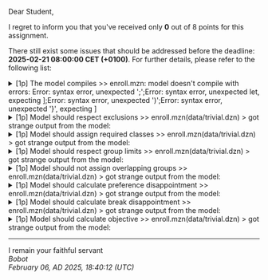 Dear Student,

I regret to inform you that you've received only **0** out of 8 points for this assignment.

There still exist some issues that should be addressed before the deadline: **2025-02-21 08:00:00 CET (+0100)**. For further details, please refer to the following list:

<details><summary>[1p] The model compiles &gt;&gt; enroll.mzn: model doesn&#x27;t compile with errors: Error: syntax error, unexpected &#x27;;&#x27;;Error: syntax error, unexpected let, expecting ];Error: syntax error, unexpected &#x27;)&#x27;;Error: syntax error, unexpected &#x27;}&#x27;, expecting ]</summary></details>
<details><summary>[1p] Model should respect exclusions &gt;&gt; enroll.mzn(data/trivial.dzn) &gt; got strange output from the model:</summary>Multiple&nbsp;syntax&nbsp;errors:<br>/tmp/tmpzijxg7mm/student/enroll.mzn:42.76:<br>&nbsp;&nbsp;let&nbsp;{&nbsp;var&nbsp;Group:&nbsp;g&nbsp;=&nbsp;assignment[s,&nbsp;c];&nbsp;}&nbsp;in&nbsp;(g&nbsp;in&nbsp;Group&nbsp;\/&nbsp;g&nbsp;=&nbsp;exclusion);<br>&nbsp;&nbsp;&nbsp;&nbsp;&nbsp;&nbsp;&nbsp;&nbsp;&nbsp;&nbsp;&nbsp;&nbsp;&nbsp;&nbsp;&nbsp;&nbsp;&nbsp;&nbsp;&nbsp;&nbsp;&nbsp;&nbsp;&nbsp;&nbsp;&nbsp;&nbsp;&nbsp;&nbsp;&nbsp;&nbsp;&nbsp;&nbsp;&nbsp;&nbsp;&nbsp;&nbsp;&nbsp;&nbsp;&nbsp;&nbsp;&nbsp;&nbsp;&nbsp;&nbsp;&nbsp;&nbsp;&nbsp;&nbsp;&nbsp;&nbsp;&nbsp;&nbsp;&nbsp;&nbsp;&nbsp;&nbsp;&nbsp;&nbsp;&nbsp;&nbsp;&nbsp;&nbsp;&nbsp;&nbsp;&nbsp;&nbsp;&nbsp;&nbsp;&nbsp;&nbsp;&nbsp;&nbsp;&nbsp;&nbsp;&nbsp;^<br>Error:&nbsp;syntax&nbsp;error,&nbsp;unexpected&nbsp;';'<br><br>/tmp/tmpzijxg7mm/student/enroll.mzn:70.95-97:<br>&nbsp;&nbsp;&nbsp;&nbsp;var&nbsp;Time:&nbsp;last_class&nbsp;=&nbsp;max([group_start[g]&nbsp;+&nbsp;class_duration[group_class[g]]&nbsp;|&nbsp;c&nbsp;in&nbsp;Class,&nbsp;let&nbsp;{var&nbsp;Group:&nbsp;g&nbsp;=&nbsp;assignment[s,&nbsp;c];}&nbsp;in&nbsp;g&nbsp;!=&nbsp;exclusion]),<br>&nbsp;&nbsp;&nbsp;&nbsp;&nbsp;&nbsp;&nbsp;&nbsp;&nbsp;&nbsp;&nbsp;&nbsp;&nbsp;&nbsp;&nbsp;&nbsp;&nbsp;&nbsp;&nbsp;&nbsp;&nbsp;&nbsp;&nbsp;&nbsp;&nbsp;&nbsp;&nbsp;&nbsp;&nbsp;&nbsp;&nbsp;&nbsp;&nbsp;&nbsp;&nbsp;&nbsp;&nbsp;&nbsp;&nbsp;&nbsp;&nbsp;&nbsp;&nbsp;&nbsp;&nbsp;&nbsp;&nbsp;&nbsp;&nbsp;&nbsp;&nbsp;&nbsp;&nbsp;&nbsp;&nbsp;&nbsp;&nbsp;&nbsp;&nbsp;&nbsp;&nbsp;&nbsp;&nbsp;&nbsp;&nbsp;&nbsp;&nbsp;&nbsp;&nbsp;&nbsp;&nbsp;&nbsp;&nbsp;&nbsp;&nbsp;&nbsp;&nbsp;&nbsp;&nbsp;&nbsp;&nbsp;&nbsp;&nbsp;&nbsp;&nbsp;&nbsp;&nbsp;&nbsp;&nbsp;&nbsp;&nbsp;&nbsp;&nbsp;&nbsp;^^^<br>Error:&nbsp;syntax&nbsp;error,&nbsp;unexpected&nbsp;let,&nbsp;expecting&nbsp;]<br><br>/tmp/tmpzijxg7mm/student/enroll.mzn:83.3:<br>&nbsp;&nbsp;)<br>&nbsp;&nbsp;^<br>Error:&nbsp;syntax&nbsp;error,&nbsp;unexpected&nbsp;')'<br><br>/tmp/tmpzijxg7mm/student/enroll.mzn:102.89:<br>&nbsp;&nbsp;"assignment&nbsp;=&nbsp;["&nbsp;++&nbsp;concat(["{"&nbsp;++&nbsp;concat(["show(assignment[s,&nbsp;c])&nbsp;|&nbsp;c&nbsp;in&nbsp;Class])&nbsp;++&nbsp;"}"&nbsp;|&nbsp;s&nbsp;in&nbsp;Student])&nbsp;++&nbsp;"]\n",<br>&nbsp;&nbsp;&nbsp;&nbsp;&nbsp;&nbsp;&nbsp;&nbsp;&nbsp;&nbsp;&nbsp;&nbsp;&nbsp;&nbsp;&nbsp;&nbsp;&nbsp;&nbsp;&nbsp;&nbsp;&nbsp;&nbsp;&nbsp;&nbsp;&nbsp;&nbsp;&nbsp;&nbsp;&nbsp;&nbsp;&nbsp;&nbsp;&nbsp;&nbsp;&nbsp;&nbsp;&nbsp;&nbsp;&nbsp;&nbsp;&nbsp;&nbsp;&nbsp;&nbsp;&nbsp;&nbsp;&nbsp;&nbsp;&nbsp;&nbsp;&nbsp;&nbsp;&nbsp;&nbsp;&nbsp;&nbsp;&nbsp;&nbsp;&nbsp;&nbsp;&nbsp;&nbsp;&nbsp;&nbsp;&nbsp;&nbsp;&nbsp;&nbsp;&nbsp;&nbsp;&nbsp;&nbsp;&nbsp;&nbsp;&nbsp;&nbsp;&nbsp;&nbsp;&nbsp;&nbsp;&nbsp;&nbsp;&nbsp;&nbsp;&nbsp;&nbsp;&nbsp;&nbsp;^<br>Error:&nbsp;syntax&nbsp;error,&nbsp;unexpected&nbsp;'}',&nbsp;expecting&nbsp;]</details>
<details><summary>[1p] Model should assign required classes &gt;&gt; enroll.mzn(data/trivial.dzn) &gt; got strange output from the model:</summary>Multiple&nbsp;syntax&nbsp;errors:<br>/tmp/tmp48ps03dc/student/enroll.mzn:42.76:<br>&nbsp;&nbsp;let&nbsp;{&nbsp;var&nbsp;Group:&nbsp;g&nbsp;=&nbsp;assignment[s,&nbsp;c];&nbsp;}&nbsp;in&nbsp;(g&nbsp;in&nbsp;Group&nbsp;\/&nbsp;g&nbsp;=&nbsp;exclusion);<br>&nbsp;&nbsp;&nbsp;&nbsp;&nbsp;&nbsp;&nbsp;&nbsp;&nbsp;&nbsp;&nbsp;&nbsp;&nbsp;&nbsp;&nbsp;&nbsp;&nbsp;&nbsp;&nbsp;&nbsp;&nbsp;&nbsp;&nbsp;&nbsp;&nbsp;&nbsp;&nbsp;&nbsp;&nbsp;&nbsp;&nbsp;&nbsp;&nbsp;&nbsp;&nbsp;&nbsp;&nbsp;&nbsp;&nbsp;&nbsp;&nbsp;&nbsp;&nbsp;&nbsp;&nbsp;&nbsp;&nbsp;&nbsp;&nbsp;&nbsp;&nbsp;&nbsp;&nbsp;&nbsp;&nbsp;&nbsp;&nbsp;&nbsp;&nbsp;&nbsp;&nbsp;&nbsp;&nbsp;&nbsp;&nbsp;&nbsp;&nbsp;&nbsp;&nbsp;&nbsp;&nbsp;&nbsp;&nbsp;&nbsp;&nbsp;^<br>Error:&nbsp;syntax&nbsp;error,&nbsp;unexpected&nbsp;';'<br><br>/tmp/tmp48ps03dc/student/enroll.mzn:70.95-97:<br>&nbsp;&nbsp;&nbsp;&nbsp;var&nbsp;Time:&nbsp;last_class&nbsp;=&nbsp;max([group_start[g]&nbsp;+&nbsp;class_duration[group_class[g]]&nbsp;|&nbsp;c&nbsp;in&nbsp;Class,&nbsp;let&nbsp;{var&nbsp;Group:&nbsp;g&nbsp;=&nbsp;assignment[s,&nbsp;c];}&nbsp;in&nbsp;g&nbsp;!=&nbsp;exclusion]),<br>&nbsp;&nbsp;&nbsp;&nbsp;&nbsp;&nbsp;&nbsp;&nbsp;&nbsp;&nbsp;&nbsp;&nbsp;&nbsp;&nbsp;&nbsp;&nbsp;&nbsp;&nbsp;&nbsp;&nbsp;&nbsp;&nbsp;&nbsp;&nbsp;&nbsp;&nbsp;&nbsp;&nbsp;&nbsp;&nbsp;&nbsp;&nbsp;&nbsp;&nbsp;&nbsp;&nbsp;&nbsp;&nbsp;&nbsp;&nbsp;&nbsp;&nbsp;&nbsp;&nbsp;&nbsp;&nbsp;&nbsp;&nbsp;&nbsp;&nbsp;&nbsp;&nbsp;&nbsp;&nbsp;&nbsp;&nbsp;&nbsp;&nbsp;&nbsp;&nbsp;&nbsp;&nbsp;&nbsp;&nbsp;&nbsp;&nbsp;&nbsp;&nbsp;&nbsp;&nbsp;&nbsp;&nbsp;&nbsp;&nbsp;&nbsp;&nbsp;&nbsp;&nbsp;&nbsp;&nbsp;&nbsp;&nbsp;&nbsp;&nbsp;&nbsp;&nbsp;&nbsp;&nbsp;&nbsp;&nbsp;&nbsp;&nbsp;&nbsp;&nbsp;^^^<br>Error:&nbsp;syntax&nbsp;error,&nbsp;unexpected&nbsp;let,&nbsp;expecting&nbsp;]<br><br>/tmp/tmp48ps03dc/student/enroll.mzn:83.3:<br>&nbsp;&nbsp;)<br>&nbsp;&nbsp;^<br>Error:&nbsp;syntax&nbsp;error,&nbsp;unexpected&nbsp;')'<br><br>/tmp/tmp48ps03dc/student/enroll.mzn:102.89:<br>&nbsp;&nbsp;"assignment&nbsp;=&nbsp;["&nbsp;++&nbsp;concat(["{"&nbsp;++&nbsp;concat(["show(assignment[s,&nbsp;c])&nbsp;|&nbsp;c&nbsp;in&nbsp;Class])&nbsp;++&nbsp;"}"&nbsp;|&nbsp;s&nbsp;in&nbsp;Student])&nbsp;++&nbsp;"]\n",<br>&nbsp;&nbsp;&nbsp;&nbsp;&nbsp;&nbsp;&nbsp;&nbsp;&nbsp;&nbsp;&nbsp;&nbsp;&nbsp;&nbsp;&nbsp;&nbsp;&nbsp;&nbsp;&nbsp;&nbsp;&nbsp;&nbsp;&nbsp;&nbsp;&nbsp;&nbsp;&nbsp;&nbsp;&nbsp;&nbsp;&nbsp;&nbsp;&nbsp;&nbsp;&nbsp;&nbsp;&nbsp;&nbsp;&nbsp;&nbsp;&nbsp;&nbsp;&nbsp;&nbsp;&nbsp;&nbsp;&nbsp;&nbsp;&nbsp;&nbsp;&nbsp;&nbsp;&nbsp;&nbsp;&nbsp;&nbsp;&nbsp;&nbsp;&nbsp;&nbsp;&nbsp;&nbsp;&nbsp;&nbsp;&nbsp;&nbsp;&nbsp;&nbsp;&nbsp;&nbsp;&nbsp;&nbsp;&nbsp;&nbsp;&nbsp;&nbsp;&nbsp;&nbsp;&nbsp;&nbsp;&nbsp;&nbsp;&nbsp;&nbsp;&nbsp;&nbsp;&nbsp;&nbsp;^<br>Error:&nbsp;syntax&nbsp;error,&nbsp;unexpected&nbsp;'}',&nbsp;expecting&nbsp;]</details>
<details><summary>[1p] Model should respect group limits &gt;&gt; enroll.mzn(data/trivial.dzn) &gt; got strange output from the model:</summary>Multiple&nbsp;syntax&nbsp;errors:<br>/tmp/tmpv_89ou4a/student/enroll.mzn:42.76:<br>&nbsp;&nbsp;let&nbsp;{&nbsp;var&nbsp;Group:&nbsp;g&nbsp;=&nbsp;assignment[s,&nbsp;c];&nbsp;}&nbsp;in&nbsp;(g&nbsp;in&nbsp;Group&nbsp;\/&nbsp;g&nbsp;=&nbsp;exclusion);<br>&nbsp;&nbsp;&nbsp;&nbsp;&nbsp;&nbsp;&nbsp;&nbsp;&nbsp;&nbsp;&nbsp;&nbsp;&nbsp;&nbsp;&nbsp;&nbsp;&nbsp;&nbsp;&nbsp;&nbsp;&nbsp;&nbsp;&nbsp;&nbsp;&nbsp;&nbsp;&nbsp;&nbsp;&nbsp;&nbsp;&nbsp;&nbsp;&nbsp;&nbsp;&nbsp;&nbsp;&nbsp;&nbsp;&nbsp;&nbsp;&nbsp;&nbsp;&nbsp;&nbsp;&nbsp;&nbsp;&nbsp;&nbsp;&nbsp;&nbsp;&nbsp;&nbsp;&nbsp;&nbsp;&nbsp;&nbsp;&nbsp;&nbsp;&nbsp;&nbsp;&nbsp;&nbsp;&nbsp;&nbsp;&nbsp;&nbsp;&nbsp;&nbsp;&nbsp;&nbsp;&nbsp;&nbsp;&nbsp;&nbsp;&nbsp;^<br>Error:&nbsp;syntax&nbsp;error,&nbsp;unexpected&nbsp;';'<br><br>/tmp/tmpv_89ou4a/student/enroll.mzn:70.95-97:<br>&nbsp;&nbsp;&nbsp;&nbsp;var&nbsp;Time:&nbsp;last_class&nbsp;=&nbsp;max([group_start[g]&nbsp;+&nbsp;class_duration[group_class[g]]&nbsp;|&nbsp;c&nbsp;in&nbsp;Class,&nbsp;let&nbsp;{var&nbsp;Group:&nbsp;g&nbsp;=&nbsp;assignment[s,&nbsp;c];}&nbsp;in&nbsp;g&nbsp;!=&nbsp;exclusion]),<br>&nbsp;&nbsp;&nbsp;&nbsp;&nbsp;&nbsp;&nbsp;&nbsp;&nbsp;&nbsp;&nbsp;&nbsp;&nbsp;&nbsp;&nbsp;&nbsp;&nbsp;&nbsp;&nbsp;&nbsp;&nbsp;&nbsp;&nbsp;&nbsp;&nbsp;&nbsp;&nbsp;&nbsp;&nbsp;&nbsp;&nbsp;&nbsp;&nbsp;&nbsp;&nbsp;&nbsp;&nbsp;&nbsp;&nbsp;&nbsp;&nbsp;&nbsp;&nbsp;&nbsp;&nbsp;&nbsp;&nbsp;&nbsp;&nbsp;&nbsp;&nbsp;&nbsp;&nbsp;&nbsp;&nbsp;&nbsp;&nbsp;&nbsp;&nbsp;&nbsp;&nbsp;&nbsp;&nbsp;&nbsp;&nbsp;&nbsp;&nbsp;&nbsp;&nbsp;&nbsp;&nbsp;&nbsp;&nbsp;&nbsp;&nbsp;&nbsp;&nbsp;&nbsp;&nbsp;&nbsp;&nbsp;&nbsp;&nbsp;&nbsp;&nbsp;&nbsp;&nbsp;&nbsp;&nbsp;&nbsp;&nbsp;&nbsp;&nbsp;&nbsp;^^^<br>Error:&nbsp;syntax&nbsp;error,&nbsp;unexpected&nbsp;let,&nbsp;expecting&nbsp;]<br><br>/tmp/tmpv_89ou4a/student/enroll.mzn:83.3:<br>&nbsp;&nbsp;)<br>&nbsp;&nbsp;^<br>Error:&nbsp;syntax&nbsp;error,&nbsp;unexpected&nbsp;')'<br><br>/tmp/tmpv_89ou4a/student/enroll.mzn:102.89:<br>&nbsp;&nbsp;"assignment&nbsp;=&nbsp;["&nbsp;++&nbsp;concat(["{"&nbsp;++&nbsp;concat(["show(assignment[s,&nbsp;c])&nbsp;|&nbsp;c&nbsp;in&nbsp;Class])&nbsp;++&nbsp;"}"&nbsp;|&nbsp;s&nbsp;in&nbsp;Student])&nbsp;++&nbsp;"]\n",<br>&nbsp;&nbsp;&nbsp;&nbsp;&nbsp;&nbsp;&nbsp;&nbsp;&nbsp;&nbsp;&nbsp;&nbsp;&nbsp;&nbsp;&nbsp;&nbsp;&nbsp;&nbsp;&nbsp;&nbsp;&nbsp;&nbsp;&nbsp;&nbsp;&nbsp;&nbsp;&nbsp;&nbsp;&nbsp;&nbsp;&nbsp;&nbsp;&nbsp;&nbsp;&nbsp;&nbsp;&nbsp;&nbsp;&nbsp;&nbsp;&nbsp;&nbsp;&nbsp;&nbsp;&nbsp;&nbsp;&nbsp;&nbsp;&nbsp;&nbsp;&nbsp;&nbsp;&nbsp;&nbsp;&nbsp;&nbsp;&nbsp;&nbsp;&nbsp;&nbsp;&nbsp;&nbsp;&nbsp;&nbsp;&nbsp;&nbsp;&nbsp;&nbsp;&nbsp;&nbsp;&nbsp;&nbsp;&nbsp;&nbsp;&nbsp;&nbsp;&nbsp;&nbsp;&nbsp;&nbsp;&nbsp;&nbsp;&nbsp;&nbsp;&nbsp;&nbsp;&nbsp;&nbsp;^<br>Error:&nbsp;syntax&nbsp;error,&nbsp;unexpected&nbsp;'}',&nbsp;expecting&nbsp;]</details>
<details><summary>[1p] Model should not assign overlapping groups &gt;&gt; enroll.mzn(data/trivial.dzn) &gt; got strange output from the model:</summary>Multiple&nbsp;syntax&nbsp;errors:<br>/tmp/tmpgttemvp0/student/enroll.mzn:42.76:<br>&nbsp;&nbsp;let&nbsp;{&nbsp;var&nbsp;Group:&nbsp;g&nbsp;=&nbsp;assignment[s,&nbsp;c];&nbsp;}&nbsp;in&nbsp;(g&nbsp;in&nbsp;Group&nbsp;\/&nbsp;g&nbsp;=&nbsp;exclusion);<br>&nbsp;&nbsp;&nbsp;&nbsp;&nbsp;&nbsp;&nbsp;&nbsp;&nbsp;&nbsp;&nbsp;&nbsp;&nbsp;&nbsp;&nbsp;&nbsp;&nbsp;&nbsp;&nbsp;&nbsp;&nbsp;&nbsp;&nbsp;&nbsp;&nbsp;&nbsp;&nbsp;&nbsp;&nbsp;&nbsp;&nbsp;&nbsp;&nbsp;&nbsp;&nbsp;&nbsp;&nbsp;&nbsp;&nbsp;&nbsp;&nbsp;&nbsp;&nbsp;&nbsp;&nbsp;&nbsp;&nbsp;&nbsp;&nbsp;&nbsp;&nbsp;&nbsp;&nbsp;&nbsp;&nbsp;&nbsp;&nbsp;&nbsp;&nbsp;&nbsp;&nbsp;&nbsp;&nbsp;&nbsp;&nbsp;&nbsp;&nbsp;&nbsp;&nbsp;&nbsp;&nbsp;&nbsp;&nbsp;&nbsp;&nbsp;^<br>Error:&nbsp;syntax&nbsp;error,&nbsp;unexpected&nbsp;';'<br><br>/tmp/tmpgttemvp0/student/enroll.mzn:70.95-97:<br>&nbsp;&nbsp;&nbsp;&nbsp;var&nbsp;Time:&nbsp;last_class&nbsp;=&nbsp;max([group_start[g]&nbsp;+&nbsp;class_duration[group_class[g]]&nbsp;|&nbsp;c&nbsp;in&nbsp;Class,&nbsp;let&nbsp;{var&nbsp;Group:&nbsp;g&nbsp;=&nbsp;assignment[s,&nbsp;c];}&nbsp;in&nbsp;g&nbsp;!=&nbsp;exclusion]),<br>&nbsp;&nbsp;&nbsp;&nbsp;&nbsp;&nbsp;&nbsp;&nbsp;&nbsp;&nbsp;&nbsp;&nbsp;&nbsp;&nbsp;&nbsp;&nbsp;&nbsp;&nbsp;&nbsp;&nbsp;&nbsp;&nbsp;&nbsp;&nbsp;&nbsp;&nbsp;&nbsp;&nbsp;&nbsp;&nbsp;&nbsp;&nbsp;&nbsp;&nbsp;&nbsp;&nbsp;&nbsp;&nbsp;&nbsp;&nbsp;&nbsp;&nbsp;&nbsp;&nbsp;&nbsp;&nbsp;&nbsp;&nbsp;&nbsp;&nbsp;&nbsp;&nbsp;&nbsp;&nbsp;&nbsp;&nbsp;&nbsp;&nbsp;&nbsp;&nbsp;&nbsp;&nbsp;&nbsp;&nbsp;&nbsp;&nbsp;&nbsp;&nbsp;&nbsp;&nbsp;&nbsp;&nbsp;&nbsp;&nbsp;&nbsp;&nbsp;&nbsp;&nbsp;&nbsp;&nbsp;&nbsp;&nbsp;&nbsp;&nbsp;&nbsp;&nbsp;&nbsp;&nbsp;&nbsp;&nbsp;&nbsp;&nbsp;&nbsp;&nbsp;^^^<br>Error:&nbsp;syntax&nbsp;error,&nbsp;unexpected&nbsp;let,&nbsp;expecting&nbsp;]<br><br>/tmp/tmpgttemvp0/student/enroll.mzn:83.3:<br>&nbsp;&nbsp;)<br>&nbsp;&nbsp;^<br>Error:&nbsp;syntax&nbsp;error,&nbsp;unexpected&nbsp;')'<br><br>/tmp/tmpgttemvp0/student/enroll.mzn:102.89:<br>&nbsp;&nbsp;"assignment&nbsp;=&nbsp;["&nbsp;++&nbsp;concat(["{"&nbsp;++&nbsp;concat(["show(assignment[s,&nbsp;c])&nbsp;|&nbsp;c&nbsp;in&nbsp;Class])&nbsp;++&nbsp;"}"&nbsp;|&nbsp;s&nbsp;in&nbsp;Student])&nbsp;++&nbsp;"]\n",<br>&nbsp;&nbsp;&nbsp;&nbsp;&nbsp;&nbsp;&nbsp;&nbsp;&nbsp;&nbsp;&nbsp;&nbsp;&nbsp;&nbsp;&nbsp;&nbsp;&nbsp;&nbsp;&nbsp;&nbsp;&nbsp;&nbsp;&nbsp;&nbsp;&nbsp;&nbsp;&nbsp;&nbsp;&nbsp;&nbsp;&nbsp;&nbsp;&nbsp;&nbsp;&nbsp;&nbsp;&nbsp;&nbsp;&nbsp;&nbsp;&nbsp;&nbsp;&nbsp;&nbsp;&nbsp;&nbsp;&nbsp;&nbsp;&nbsp;&nbsp;&nbsp;&nbsp;&nbsp;&nbsp;&nbsp;&nbsp;&nbsp;&nbsp;&nbsp;&nbsp;&nbsp;&nbsp;&nbsp;&nbsp;&nbsp;&nbsp;&nbsp;&nbsp;&nbsp;&nbsp;&nbsp;&nbsp;&nbsp;&nbsp;&nbsp;&nbsp;&nbsp;&nbsp;&nbsp;&nbsp;&nbsp;&nbsp;&nbsp;&nbsp;&nbsp;&nbsp;&nbsp;&nbsp;^<br>Error:&nbsp;syntax&nbsp;error,&nbsp;unexpected&nbsp;'}',&nbsp;expecting&nbsp;]</details>
<details><summary>[1p] Model should calculate preference disappointment &gt;&gt; enroll.mzn(data/trivial.dzn) &gt; got strange output from the model:</summary>Multiple&nbsp;syntax&nbsp;errors:<br>/tmp/tmpedfdd8rp/student/enroll.mzn:42.76:<br>&nbsp;&nbsp;let&nbsp;{&nbsp;var&nbsp;Group:&nbsp;g&nbsp;=&nbsp;assignment[s,&nbsp;c];&nbsp;}&nbsp;in&nbsp;(g&nbsp;in&nbsp;Group&nbsp;\/&nbsp;g&nbsp;=&nbsp;exclusion);<br>&nbsp;&nbsp;&nbsp;&nbsp;&nbsp;&nbsp;&nbsp;&nbsp;&nbsp;&nbsp;&nbsp;&nbsp;&nbsp;&nbsp;&nbsp;&nbsp;&nbsp;&nbsp;&nbsp;&nbsp;&nbsp;&nbsp;&nbsp;&nbsp;&nbsp;&nbsp;&nbsp;&nbsp;&nbsp;&nbsp;&nbsp;&nbsp;&nbsp;&nbsp;&nbsp;&nbsp;&nbsp;&nbsp;&nbsp;&nbsp;&nbsp;&nbsp;&nbsp;&nbsp;&nbsp;&nbsp;&nbsp;&nbsp;&nbsp;&nbsp;&nbsp;&nbsp;&nbsp;&nbsp;&nbsp;&nbsp;&nbsp;&nbsp;&nbsp;&nbsp;&nbsp;&nbsp;&nbsp;&nbsp;&nbsp;&nbsp;&nbsp;&nbsp;&nbsp;&nbsp;&nbsp;&nbsp;&nbsp;&nbsp;&nbsp;^<br>Error:&nbsp;syntax&nbsp;error,&nbsp;unexpected&nbsp;';'<br><br>/tmp/tmpedfdd8rp/student/enroll.mzn:70.95-97:<br>&nbsp;&nbsp;&nbsp;&nbsp;var&nbsp;Time:&nbsp;last_class&nbsp;=&nbsp;max([group_start[g]&nbsp;+&nbsp;class_duration[group_class[g]]&nbsp;|&nbsp;c&nbsp;in&nbsp;Class,&nbsp;let&nbsp;{var&nbsp;Group:&nbsp;g&nbsp;=&nbsp;assignment[s,&nbsp;c];}&nbsp;in&nbsp;g&nbsp;!=&nbsp;exclusion]),<br>&nbsp;&nbsp;&nbsp;&nbsp;&nbsp;&nbsp;&nbsp;&nbsp;&nbsp;&nbsp;&nbsp;&nbsp;&nbsp;&nbsp;&nbsp;&nbsp;&nbsp;&nbsp;&nbsp;&nbsp;&nbsp;&nbsp;&nbsp;&nbsp;&nbsp;&nbsp;&nbsp;&nbsp;&nbsp;&nbsp;&nbsp;&nbsp;&nbsp;&nbsp;&nbsp;&nbsp;&nbsp;&nbsp;&nbsp;&nbsp;&nbsp;&nbsp;&nbsp;&nbsp;&nbsp;&nbsp;&nbsp;&nbsp;&nbsp;&nbsp;&nbsp;&nbsp;&nbsp;&nbsp;&nbsp;&nbsp;&nbsp;&nbsp;&nbsp;&nbsp;&nbsp;&nbsp;&nbsp;&nbsp;&nbsp;&nbsp;&nbsp;&nbsp;&nbsp;&nbsp;&nbsp;&nbsp;&nbsp;&nbsp;&nbsp;&nbsp;&nbsp;&nbsp;&nbsp;&nbsp;&nbsp;&nbsp;&nbsp;&nbsp;&nbsp;&nbsp;&nbsp;&nbsp;&nbsp;&nbsp;&nbsp;&nbsp;&nbsp;&nbsp;^^^<br>Error:&nbsp;syntax&nbsp;error,&nbsp;unexpected&nbsp;let,&nbsp;expecting&nbsp;]<br><br>/tmp/tmpedfdd8rp/student/enroll.mzn:83.3:<br>&nbsp;&nbsp;)<br>&nbsp;&nbsp;^<br>Error:&nbsp;syntax&nbsp;error,&nbsp;unexpected&nbsp;')'<br><br>/tmp/tmpedfdd8rp/student/enroll.mzn:102.89:<br>&nbsp;&nbsp;"assignment&nbsp;=&nbsp;["&nbsp;++&nbsp;concat(["{"&nbsp;++&nbsp;concat(["show(assignment[s,&nbsp;c])&nbsp;|&nbsp;c&nbsp;in&nbsp;Class])&nbsp;++&nbsp;"}"&nbsp;|&nbsp;s&nbsp;in&nbsp;Student])&nbsp;++&nbsp;"]\n",<br>&nbsp;&nbsp;&nbsp;&nbsp;&nbsp;&nbsp;&nbsp;&nbsp;&nbsp;&nbsp;&nbsp;&nbsp;&nbsp;&nbsp;&nbsp;&nbsp;&nbsp;&nbsp;&nbsp;&nbsp;&nbsp;&nbsp;&nbsp;&nbsp;&nbsp;&nbsp;&nbsp;&nbsp;&nbsp;&nbsp;&nbsp;&nbsp;&nbsp;&nbsp;&nbsp;&nbsp;&nbsp;&nbsp;&nbsp;&nbsp;&nbsp;&nbsp;&nbsp;&nbsp;&nbsp;&nbsp;&nbsp;&nbsp;&nbsp;&nbsp;&nbsp;&nbsp;&nbsp;&nbsp;&nbsp;&nbsp;&nbsp;&nbsp;&nbsp;&nbsp;&nbsp;&nbsp;&nbsp;&nbsp;&nbsp;&nbsp;&nbsp;&nbsp;&nbsp;&nbsp;&nbsp;&nbsp;&nbsp;&nbsp;&nbsp;&nbsp;&nbsp;&nbsp;&nbsp;&nbsp;&nbsp;&nbsp;&nbsp;&nbsp;&nbsp;&nbsp;&nbsp;&nbsp;^<br>Error:&nbsp;syntax&nbsp;error,&nbsp;unexpected&nbsp;'}',&nbsp;expecting&nbsp;]</details>
<details><summary>[1p] Model should calculate break disappointment &gt;&gt; enroll.mzn(data/trivial.dzn) &gt; got strange output from the model:</summary>Multiple&nbsp;syntax&nbsp;errors:<br>/tmp/tmp3j8pjvs5/student/enroll.mzn:42.76:<br>&nbsp;&nbsp;let&nbsp;{&nbsp;var&nbsp;Group:&nbsp;g&nbsp;=&nbsp;assignment[s,&nbsp;c];&nbsp;}&nbsp;in&nbsp;(g&nbsp;in&nbsp;Group&nbsp;\/&nbsp;g&nbsp;=&nbsp;exclusion);<br>&nbsp;&nbsp;&nbsp;&nbsp;&nbsp;&nbsp;&nbsp;&nbsp;&nbsp;&nbsp;&nbsp;&nbsp;&nbsp;&nbsp;&nbsp;&nbsp;&nbsp;&nbsp;&nbsp;&nbsp;&nbsp;&nbsp;&nbsp;&nbsp;&nbsp;&nbsp;&nbsp;&nbsp;&nbsp;&nbsp;&nbsp;&nbsp;&nbsp;&nbsp;&nbsp;&nbsp;&nbsp;&nbsp;&nbsp;&nbsp;&nbsp;&nbsp;&nbsp;&nbsp;&nbsp;&nbsp;&nbsp;&nbsp;&nbsp;&nbsp;&nbsp;&nbsp;&nbsp;&nbsp;&nbsp;&nbsp;&nbsp;&nbsp;&nbsp;&nbsp;&nbsp;&nbsp;&nbsp;&nbsp;&nbsp;&nbsp;&nbsp;&nbsp;&nbsp;&nbsp;&nbsp;&nbsp;&nbsp;&nbsp;&nbsp;^<br>Error:&nbsp;syntax&nbsp;error,&nbsp;unexpected&nbsp;';'<br><br>/tmp/tmp3j8pjvs5/student/enroll.mzn:70.95-97:<br>&nbsp;&nbsp;&nbsp;&nbsp;var&nbsp;Time:&nbsp;last_class&nbsp;=&nbsp;max([group_start[g]&nbsp;+&nbsp;class_duration[group_class[g]]&nbsp;|&nbsp;c&nbsp;in&nbsp;Class,&nbsp;let&nbsp;{var&nbsp;Group:&nbsp;g&nbsp;=&nbsp;assignment[s,&nbsp;c];}&nbsp;in&nbsp;g&nbsp;!=&nbsp;exclusion]),<br>&nbsp;&nbsp;&nbsp;&nbsp;&nbsp;&nbsp;&nbsp;&nbsp;&nbsp;&nbsp;&nbsp;&nbsp;&nbsp;&nbsp;&nbsp;&nbsp;&nbsp;&nbsp;&nbsp;&nbsp;&nbsp;&nbsp;&nbsp;&nbsp;&nbsp;&nbsp;&nbsp;&nbsp;&nbsp;&nbsp;&nbsp;&nbsp;&nbsp;&nbsp;&nbsp;&nbsp;&nbsp;&nbsp;&nbsp;&nbsp;&nbsp;&nbsp;&nbsp;&nbsp;&nbsp;&nbsp;&nbsp;&nbsp;&nbsp;&nbsp;&nbsp;&nbsp;&nbsp;&nbsp;&nbsp;&nbsp;&nbsp;&nbsp;&nbsp;&nbsp;&nbsp;&nbsp;&nbsp;&nbsp;&nbsp;&nbsp;&nbsp;&nbsp;&nbsp;&nbsp;&nbsp;&nbsp;&nbsp;&nbsp;&nbsp;&nbsp;&nbsp;&nbsp;&nbsp;&nbsp;&nbsp;&nbsp;&nbsp;&nbsp;&nbsp;&nbsp;&nbsp;&nbsp;&nbsp;&nbsp;&nbsp;&nbsp;&nbsp;&nbsp;^^^<br>Error:&nbsp;syntax&nbsp;error,&nbsp;unexpected&nbsp;let,&nbsp;expecting&nbsp;]<br><br>/tmp/tmp3j8pjvs5/student/enroll.mzn:83.3:<br>&nbsp;&nbsp;)<br>&nbsp;&nbsp;^<br>Error:&nbsp;syntax&nbsp;error,&nbsp;unexpected&nbsp;')'<br><br>/tmp/tmp3j8pjvs5/student/enroll.mzn:102.89:<br>&nbsp;&nbsp;"assignment&nbsp;=&nbsp;["&nbsp;++&nbsp;concat(["{"&nbsp;++&nbsp;concat(["show(assignment[s,&nbsp;c])&nbsp;|&nbsp;c&nbsp;in&nbsp;Class])&nbsp;++&nbsp;"}"&nbsp;|&nbsp;s&nbsp;in&nbsp;Student])&nbsp;++&nbsp;"]\n",<br>&nbsp;&nbsp;&nbsp;&nbsp;&nbsp;&nbsp;&nbsp;&nbsp;&nbsp;&nbsp;&nbsp;&nbsp;&nbsp;&nbsp;&nbsp;&nbsp;&nbsp;&nbsp;&nbsp;&nbsp;&nbsp;&nbsp;&nbsp;&nbsp;&nbsp;&nbsp;&nbsp;&nbsp;&nbsp;&nbsp;&nbsp;&nbsp;&nbsp;&nbsp;&nbsp;&nbsp;&nbsp;&nbsp;&nbsp;&nbsp;&nbsp;&nbsp;&nbsp;&nbsp;&nbsp;&nbsp;&nbsp;&nbsp;&nbsp;&nbsp;&nbsp;&nbsp;&nbsp;&nbsp;&nbsp;&nbsp;&nbsp;&nbsp;&nbsp;&nbsp;&nbsp;&nbsp;&nbsp;&nbsp;&nbsp;&nbsp;&nbsp;&nbsp;&nbsp;&nbsp;&nbsp;&nbsp;&nbsp;&nbsp;&nbsp;&nbsp;&nbsp;&nbsp;&nbsp;&nbsp;&nbsp;&nbsp;&nbsp;&nbsp;&nbsp;&nbsp;&nbsp;&nbsp;^<br>Error:&nbsp;syntax&nbsp;error,&nbsp;unexpected&nbsp;'}',&nbsp;expecting&nbsp;]</details>
<details><summary>[1p] Model should calculate objective &gt;&gt; enroll.mzn(data/trivial.dzn) &gt; got strange output from the model:</summary>Multiple&nbsp;syntax&nbsp;errors:<br>/tmp/tmpnh7768iq/student/enroll.mzn:42.76:<br>&nbsp;&nbsp;let&nbsp;{&nbsp;var&nbsp;Group:&nbsp;g&nbsp;=&nbsp;assignment[s,&nbsp;c];&nbsp;}&nbsp;in&nbsp;(g&nbsp;in&nbsp;Group&nbsp;\/&nbsp;g&nbsp;=&nbsp;exclusion);<br>&nbsp;&nbsp;&nbsp;&nbsp;&nbsp;&nbsp;&nbsp;&nbsp;&nbsp;&nbsp;&nbsp;&nbsp;&nbsp;&nbsp;&nbsp;&nbsp;&nbsp;&nbsp;&nbsp;&nbsp;&nbsp;&nbsp;&nbsp;&nbsp;&nbsp;&nbsp;&nbsp;&nbsp;&nbsp;&nbsp;&nbsp;&nbsp;&nbsp;&nbsp;&nbsp;&nbsp;&nbsp;&nbsp;&nbsp;&nbsp;&nbsp;&nbsp;&nbsp;&nbsp;&nbsp;&nbsp;&nbsp;&nbsp;&nbsp;&nbsp;&nbsp;&nbsp;&nbsp;&nbsp;&nbsp;&nbsp;&nbsp;&nbsp;&nbsp;&nbsp;&nbsp;&nbsp;&nbsp;&nbsp;&nbsp;&nbsp;&nbsp;&nbsp;&nbsp;&nbsp;&nbsp;&nbsp;&nbsp;&nbsp;&nbsp;^<br>Error:&nbsp;syntax&nbsp;error,&nbsp;unexpected&nbsp;';'<br><br>/tmp/tmpnh7768iq/student/enroll.mzn:70.95-97:<br>&nbsp;&nbsp;&nbsp;&nbsp;var&nbsp;Time:&nbsp;last_class&nbsp;=&nbsp;max([group_start[g]&nbsp;+&nbsp;class_duration[group_class[g]]&nbsp;|&nbsp;c&nbsp;in&nbsp;Class,&nbsp;let&nbsp;{var&nbsp;Group:&nbsp;g&nbsp;=&nbsp;assignment[s,&nbsp;c];}&nbsp;in&nbsp;g&nbsp;!=&nbsp;exclusion]),<br>&nbsp;&nbsp;&nbsp;&nbsp;&nbsp;&nbsp;&nbsp;&nbsp;&nbsp;&nbsp;&nbsp;&nbsp;&nbsp;&nbsp;&nbsp;&nbsp;&nbsp;&nbsp;&nbsp;&nbsp;&nbsp;&nbsp;&nbsp;&nbsp;&nbsp;&nbsp;&nbsp;&nbsp;&nbsp;&nbsp;&nbsp;&nbsp;&nbsp;&nbsp;&nbsp;&nbsp;&nbsp;&nbsp;&nbsp;&nbsp;&nbsp;&nbsp;&nbsp;&nbsp;&nbsp;&nbsp;&nbsp;&nbsp;&nbsp;&nbsp;&nbsp;&nbsp;&nbsp;&nbsp;&nbsp;&nbsp;&nbsp;&nbsp;&nbsp;&nbsp;&nbsp;&nbsp;&nbsp;&nbsp;&nbsp;&nbsp;&nbsp;&nbsp;&nbsp;&nbsp;&nbsp;&nbsp;&nbsp;&nbsp;&nbsp;&nbsp;&nbsp;&nbsp;&nbsp;&nbsp;&nbsp;&nbsp;&nbsp;&nbsp;&nbsp;&nbsp;&nbsp;&nbsp;&nbsp;&nbsp;&nbsp;&nbsp;&nbsp;&nbsp;^^^<br>Error:&nbsp;syntax&nbsp;error,&nbsp;unexpected&nbsp;let,&nbsp;expecting&nbsp;]<br><br>/tmp/tmpnh7768iq/student/enroll.mzn:83.3:<br>&nbsp;&nbsp;)<br>&nbsp;&nbsp;^<br>Error:&nbsp;syntax&nbsp;error,&nbsp;unexpected&nbsp;')'<br><br>/tmp/tmpnh7768iq/student/enroll.mzn:102.89:<br>&nbsp;&nbsp;"assignment&nbsp;=&nbsp;["&nbsp;++&nbsp;concat(["{"&nbsp;++&nbsp;concat(["show(assignment[s,&nbsp;c])&nbsp;|&nbsp;c&nbsp;in&nbsp;Class])&nbsp;++&nbsp;"}"&nbsp;|&nbsp;s&nbsp;in&nbsp;Student])&nbsp;++&nbsp;"]\n",<br>&nbsp;&nbsp;&nbsp;&nbsp;&nbsp;&nbsp;&nbsp;&nbsp;&nbsp;&nbsp;&nbsp;&nbsp;&nbsp;&nbsp;&nbsp;&nbsp;&nbsp;&nbsp;&nbsp;&nbsp;&nbsp;&nbsp;&nbsp;&nbsp;&nbsp;&nbsp;&nbsp;&nbsp;&nbsp;&nbsp;&nbsp;&nbsp;&nbsp;&nbsp;&nbsp;&nbsp;&nbsp;&nbsp;&nbsp;&nbsp;&nbsp;&nbsp;&nbsp;&nbsp;&nbsp;&nbsp;&nbsp;&nbsp;&nbsp;&nbsp;&nbsp;&nbsp;&nbsp;&nbsp;&nbsp;&nbsp;&nbsp;&nbsp;&nbsp;&nbsp;&nbsp;&nbsp;&nbsp;&nbsp;&nbsp;&nbsp;&nbsp;&nbsp;&nbsp;&nbsp;&nbsp;&nbsp;&nbsp;&nbsp;&nbsp;&nbsp;&nbsp;&nbsp;&nbsp;&nbsp;&nbsp;&nbsp;&nbsp;&nbsp;&nbsp;&nbsp;&nbsp;&nbsp;^<br>Error:&nbsp;syntax&nbsp;error,&nbsp;unexpected&nbsp;'}',&nbsp;expecting&nbsp;]</details>

-----------
I remain your faithful servant\
_Bobot_\
_February 06, AD 2025, 18:40:12 (UTC)_